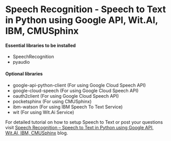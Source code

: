 # Speech Recognition - Speech to Text in Python using Google API, Wit.AI, IBM, CMUSphinx

#### Essential libraries to be installed 
- SpeechRecognition 
- pyaudio

#### Optional libraries 
- google-api-python-client (For using Google Cloud Speech API)
- google-cloud-speech (For using Google Cloud Speech API)
- oauth2client (For using Google Cloud Speech API)
- pocketsphinx (For using CMUSphinx)
- ibm-watson (For using IBM Speech To Text Service)
- wit (For using Wit.Ai Service)

For detailed tutorial on how to setup Speech to Text or post your questions visit [Speech Recognition – Speech to Text in Python using Google API, Wit.AI, IBM, CMUSphinx](https://www.pragnakalp.com/speech-recognition-speech-to-text-python-using-google-api-wit-ai-ibm-cmusphinx/) blog.
